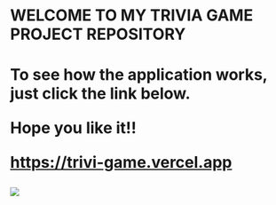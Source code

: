 <h1>WELCOME TO MY TRIVIA GAME PROJECT REPOSITORY<h1>
  
 <p>To see how the application works, just click the link below.<p>
  <p>Hope you like it!!<p>
  
https://trivi-game.vercel.app
  
  <img src="	https://img.shields.io/badge/styled--components-DB7093?style=for-the-badge&logo=styled-components&logoColor=white" />
